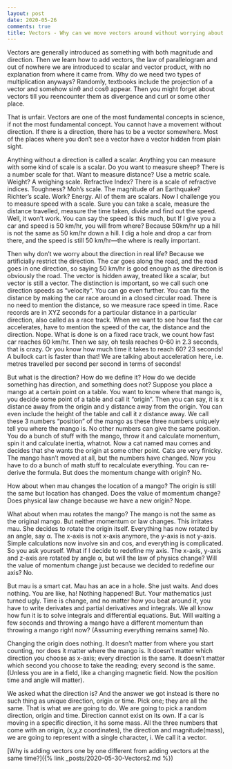 ```yaml
---
layout: post
date: 2020-05-26
comments: true
title: Vectors - Why can we move vectors around without worrying about co-ordinates?
---
```

Vectors are generally introduced as something with both magnitude and direction. Then we learn how to add vectors, the law of parallelogram and out of nowhere we are introduced to scalar and vector product, with no explanation from where it came from. Why do we need two types of multiplication anyways? Randomly, textbooks include the projection of a vector and somehow sinθ and cosθ appear. Then you might forget about vectors till you reencounter them as divergence and curl or some other place.

That is unfair. Vectors are one of the most fundamental concepts in science, if not the most fundamental concept. You cannot have a movement without direction. If there is a direction, there has to be a vector somewhere. Most of the places where you don’t see a vector have a vector hidden from plain sight.

Anything without a direction is called a scalar. Anything you can measure with some kind of scale is a scalar. Do you want to measure sheep? There is a number scale for that. Want to measure distance? Use a metric scale. Weight? A weighing scale. Refractive Index? There is a scale of refractive indices. Toughness? Moh’s scale. The magnitude of an Earthquake? Richter’s scale. Work? Energy. All of them are scalars.
Now I challenge you to measure speed with a scale. Sure you can take a scale, measure the distance travelled, measure the time taken, divide and find out the speed. Well, it won’t work. You can say the speed is this much, but If I give you a car and speed is 50 km/hr, you will from where? Because 50km/hr up a hill is not the same as 50 km/hr down a hill. I dig a hole and drop a car from there, and the speed is still 50 km/hr—the where is really important.

Then why don’t we worry about the direction in real life? Because we artificially restrict the direction. The car goes along the road, and the road goes in one direction, so saying 50 km/hr is good enough as the direction is obviously the road. The vector is hidden away, treated like a scalar, but vector is still a vector. The distinction is important, so we call such one direction speeds as “velocity”.
You can go even further. You can fix the distance by making the car race around in a closed circular road. There is no need to mention the distance, so we measure race speed in time. Race records are in XYZ seconds for a particular distance in a particular direction, also called as a race track.
When we want to see how fast the car accelerates, have to mention the speed of the car, the distance and the direction. Nope. What is done is on a fixed race track, we count how fast car reaches 60 km/hr. Then we say, oh tesla reaches 0-60 in 2.3 seconds, that is crazy. Or you know how much time it takes to reach 60? 23 seconds! A bullock cart is faster than that! We are talking about acceleration here, i.e. metres travelled per second per second in terms of seconds!

But what is the direction? How do we define it? How do we decide something has direction, and something does not? 
Suppose you place a mango at a certain point on a table. You want to know where that mango is, you decide some point of a table and call it “origin”. Then you can say, it is x distance away from the origin and y distance away from the origin. You can even include the height of the table and call it z distance away. We call these 3 numbers “position” of the mango as these three numbers uniquely tell you where the mango is. No other numbers can give the same position. You do a bunch of stuff with the mango, throw it and calculate momentum, spin it and calculate inertia, whatnot.
Now a cat named mau comes and decides that she wants the origin at some other point. Cats are very finicky. The mango hasn’t moved at all, but the numbers have changed. Now you have to do a bunch of math stuff to recalculate everything. You can re-derive the formula. But does the momentum change with origin? No.

How about when mau changes the location of a mango? The origin is still the same but location has changed. Does the value of momentum change? Does physical law change because we have a new origin? Nope.

What about when mau rotates the mango? The mango is not the same as the original mango. But neither momentum or law changes. This irritates mau. She decides to rotate the origin itself. Everything has now rotated by an angle, say α. The x-axis is not x-axis anymore, the y-axis is not y-axis. Simple calculations now involve sin and cos, and everything is complicated. So you ask yourself. What if I decide to redefine my axis. The x-axis, y-axis and z-axis are rotated by angle α, but will the law of physics change? Will the value of momentum change just because we decided to redefine our axis? No.

But mau is a smart cat. Mau has an ace in a hole. She just waits. And does nothing. You are like, ha! Nothing happened! But. Your mathematics just turned ugly. Time is change, and no matter how you beat around it, you have to write derivates and partial derivatives and integrals. We all know how fun it is to solve integrals and differential equations. But. Will waiting a few seconds and throwing a mango have a different momentum than throwing a mango right now? (Assuming everything remains same) No.

Changing the origin does nothing. It doesn’t matter from where you start counting, nor does it matter where the mango is. It doesn’t matter which direction you choose as x-axis; every direction is the same. It doesn’t matter which second you choose to take the reading; every second is the same. (Unless you are in a field, like a changing magnetic field. Now the position time and angle will matter).

We asked what the direction is? And the answer we got instead is there no such thing as unique direction, origin or time. Pick one; they are all the same. That is what we are going to do. We are going to pick a random direction, origin and time. Direction cannot exist on its own. If a car is moving in a specific direction, it hs some mass. All the three numbers that come with an origin, (x,y,z coordinates), the direction and magnitude(mass), we are going to represent with a single character, i. We call it a vector.

[Why is adding vectors one by one different from adding vectors at the same time?]({% link _posts/2020-05-30-Vectors2.md %})

